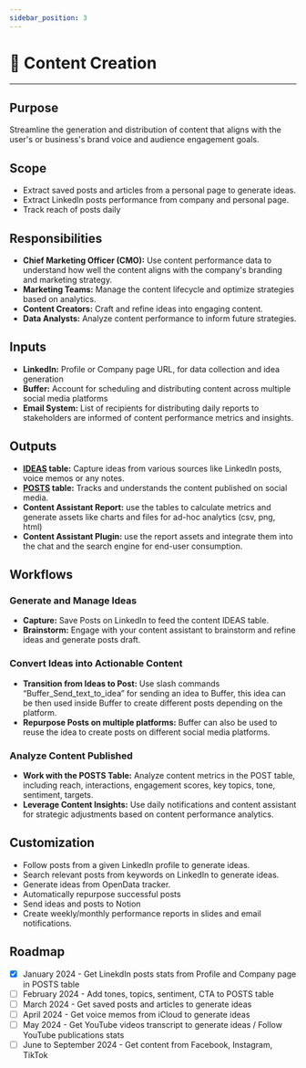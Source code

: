 ```yaml
---
sidebar_position: 3
---
```


# 📲 Content Creation
---

## Purpose
Streamline the generation and distribution of content that aligns with the user's or business's brand voice and audience engagement goals.

## Scope
- Extract saved posts and articles from a personal page to generate ideas.
- Extract LinkedIn posts performance from company and personal page.
- Track reach of posts daily

## Responsibilities
- **Chief Marketing Officer (CMO):** Use content performance data to understand how well the content aligns with the company's branding and marketing strategy.
- **Marketing Teams:** Manage the content lifecycle and optimize strategies based on analytics.
- **Content Creators:** Craft and refine ideas into engaging content.
- **Data Analysts:** Analyze content performance to inform future strategies.

## Inputs
- **LinkedIn:** Profile or Company page URL, for data collection and idea generation 
- **Buffer:** Account for scheduling and distributing content across multiple social media platforms
- **Email System:** List of recipients for distributing daily reports to stakeholders are informed of content performance metrics and insights.


## Outputs
- **[IDEAS](https://docs.google.com/spreadsheets/d/1wuG6t4fzVKra0pTm6NzE1RsiT_NOIPPjwRN3niBQ2lY/edit#gid=1020690952) table:** Capture ideas from various sources like LinkedIn posts, voice memos or any notes.
- **[POSTS](https://docs.google.com/spreadsheets/d/1wuG6t4fzVKra0pTm6NzE1RsiT_NOIPPjwRN3niBQ2lY/edit#gid=1319953511) table:** Tracks and understands the content published on social media.
- **Content Assistant Report:** use the tables to calculate metrics and generate assets like charts and files for ad-hoc analytics (csv, png, html)
- **Content Assistant Plugin:** use the report assets and integrate them into the chat and the search engine for end-user consumption.


## Workflows

### Generate and Manage Ideas
- **Capture:** Save Posts on LinkedIn to feed the content IDEAS table.
- **Brainstorm:** Engage with your content assistant to brainstorm and refine ideas and generate posts draft.

### Convert Ideas into Actionable Content
- **Transition from Ideas to Post:** Use slash commands “Buffer_Send_text_to_idea” for sending an idea to Buffer, this idea can be then used inside Buffer to create different posts depending on the platform. 
- **Repurpose Posts on multiple platforms:** Buffer can also be used to reuse the idea to create posts on different social media platforms.

### Analyze Content Published	
- **Work with the POSTS Table:** Analyze content metrics in the POST table, including reach, interactions, engagement scores, key topics, tone, sentiment, targets.
- **Leverage Content Insights:** Use daily notifications and content assistant for strategic adjustments based on content performance analytics.

## Customization
- Follow posts from a given LinkedIn profile to generate ideas.
- Search relevant posts from keywords on LinkedIn to generate ideas.
- Generate ideas from OpenData tracker.
- Automatically repurpose successful posts 
- Send ideas and posts to Notion
- Create weekly/monthly performance reports in slides and email notifications. 

## Roadmap
- [x] January 2024 - Get LinekdIn posts stats from Profile and Company page in POSTS table
- [ ] February 2024 - Add tones, topics, sentiment, CTA to POSTS table
- [ ] March 2024 - Get saved posts and articles to generate ideas 
- [ ] April 2024 - Get voice memos from iCloud to generate ideas
- [ ] May 2024 - Get YouTube videos transcript to generate ideas / Follow YouTube publications stats 
- [ ] June to September 2024 - Get content from Facebook, Instagram, TikTok 

